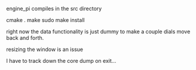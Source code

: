 engine_pi compiles in the src directory

cmake .
make
sudo make install



right now the data functionality is just dummy to make a couple dials move back and forth.

resizing the window is an issue

I have to track down the core dump on exit...
